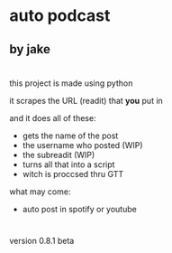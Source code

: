 # auto podcast

## by jake
#

this project is made using python



it scrapes the URL (readit) that **you** 
put in

and it does all of these:

* gets the name of the post
* the username who posted (WIP)
* the subreadit (WIP)
* turns all that into a script
* witch is proccsed thru GTT

what may come:

* auto post in spotify or youtube

# 

version 0.8.1 beta



